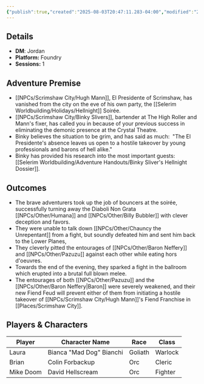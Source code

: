 ```yaml
---
{"publish":true,"created":"2025-08-03T20:47:11.283-04:00","modified":"2025-10-03T15:49:08.297-04:00","published":"2025-10-03T15:49:08.297-04:00","cssclasses":"","DM":"Jordan","Players":["Laura","Brian","Mike Doom"],"Platform":"Foundry","Sessions":1,"Start Date":"2025-08-07"}
---
```


## Details
- **DM**: Jordan
- **Platform:** Foundry
- **Sessions:** 1

## Adventure Premise
- [[NPCs/Scrimshaw City/Hugh Mann]], El Presidente of Scrimshaw, has vanished from the city on the eve of his own party, the [[Selerim Worldbuilding/Holidays/Hellnight]] Soirée.
- [[NPCs/Scrimshaw City/Binky Slivers]], bartender at The High Roller and Mann's fixer, has called you in because of your previous success in eliminating the demonic presence at the Crystal Theatre.
- Binky believes the situation to be grim, and has said as much:  "The El Presidente's absence leaves us open to a hostile takeover by young professionals and barons of hell alike."
- Binky has provided his research into the most important guests: [[Selerim Worldbuilding/Adventure Handouts/Binky Sliver's Hellnight Dossier]].

## Outcomes
- The brave adventurers took up the job of bouncers at the soirée, successfully turning away the Diaboli Non Grata [[NPCs/Other/Humana]] and [[NPCs/Other/Billy Bubbler]] with clever deception and favors.
- They were unable to talk down [[NPCs/Other/Chauncy the Unrepentant]] from a fight, but soundly defeated him and sent him back to the Lower Planes, 
- They cleverly pitted the entourages of [[NPCs/Other/Baron Neffery]] and [[NPCs/Other/Pazuzu]] against each other while eating hors d'oeuvres.
- Towards the end of the evening, they sparked a fight in the ballroom which erupted into a brutal full blown melee.
- The entourages of both [[NPCs/Other/Pazuzu]] and the [[NPCs/Other/Baron Neffery\|Baron]] were severely weakened, and their new Fiend Feud will prevent either of them from initiating a hostile takeover of [[NPCs/Scrimshaw City/Hugh Mann]]'s Fiend Franchise in [[Places/Scrimshaw City]].

## Players & Characters
| Player              | Character Name           | Race    | Class   |
| ------------------- | ------------------------ | ------- | ------- |
| Laura | Bianca "Mad Dog" Bianchi | Goliath | Warlock |
| Brian | Colin Forbackup          | Orc     | Cleric  |
| Mike Doom | David Hellscream         | Orc     | Fighter |


